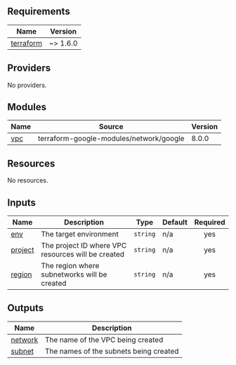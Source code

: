 ## Requirements

| Name | Version |
|------|---------|
| <a name="requirement_terraform"></a> [terraform](#requirement\_terraform) | ~> 1.6.0 |

## Providers

No providers.

## Modules

| Name | Source | Version |
|------|--------|---------|
| <a name="module_vpc"></a> [vpc](#module\_vpc) | terraform-google-modules/network/google | 8.0.0 |

## Resources

No resources.

## Inputs

| Name | Description | Type | Default | Required |
|------|-------------|------|---------|:--------:|
| <a name="input_env"></a> [env](#input\_env) | The target environment | `string` | n/a | yes |
| <a name="input_project"></a> [project](#input\_project) | The project ID where VPC resources will be created | `string` | n/a | yes |
| <a name="input_region"></a> [region](#input\_region) | The region where subnetworks will be created | `string` | n/a | yes |

## Outputs

| Name | Description |
|------|-------------|
| <a name="output_network"></a> [network](#output\_network) | The name of the VPC being created |
| <a name="output_subnet"></a> [subnet](#output\_subnet) | The names of the subnets being created |
